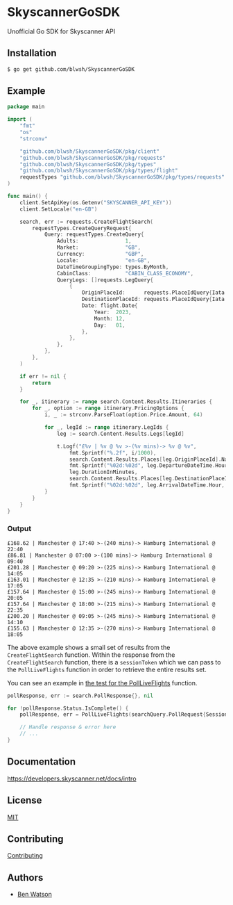 # SkyscannerGoSDK

Unofficial Go SDK for Skyscanner API

## Installation

```bash
$ go get github.com/blwsh/SkyscannerGoSDK
```

## Example

```go
package main

import (
    "fmt"
    "os"
    "strconv"

    "github.com/blwsh/SkyscannerGoSDK/pkg/client"
    "github.com/blwsh/SkyscannerGoSDK/pkg/requests"
    "github.com/blwsh/SkyscannerGoSDK/pkg/types"
    "github.com/blwsh/SkyscannerGoSDK/pkg/types/flight"
    requestTypes "github.com/blwsh/SkyscannerGoSDK/pkg/types/requests"
)

func main() {
    client.SetApiKey(os.Getenv("SKYSCANNER_API_KEY"))
    client.SetLocale("en-GB")

    search, err := requests.CreateFlightSearch(
        requestTypes.CreateQueryRequest{
            Query: requestTypes.CreateQuery{
                Adults:               1,
                Market:               "GB",
                Currency:             "GBP",
                Locale:               "en-GB",
                DateTimeGroupingType: types.ByMonth,
                CabinClass:           "CABIN_CLASS_ECONOMY",
                QueryLegs: []requests.LegQuery{
                    {
                        OriginPlaceId:      requests.PlaceIdQuery{Iata: "MAN"},
                        DestinationPlaceId: requests.PlaceIdQuery{Iata: "HAM"},
                        Date: flight.Date{
                            Year:  2023,
                            Month: 12,
                            Day:   01,
                        },
                    },
                },
            },
        },
    )

    if err != nil {
        return
    }

    for _, itinerary := range search.Content.Results.Itineraries {
        for _, option := range itinerary.PricingOptions {
            i, _ := strconv.ParseFloat(option.Price.Amount, 64)

            for _, legId := range itinerary.LegIds {
                leg := search.Content.Results.Legs[legId]

                t.Logf("£%v | %v @ %v >-(%v mins)-> %v @ %v",
                    fmt.Sprintf("%.2f", i/1000),
                    search.Content.Results.Places[leg.OriginPlaceId].Name,
                    fmt.Sprintf("%02d:%02d", leg.DepartureDateTime.Hour, leg.DepartureDateTime.Minute),
                    leg.DurationInMinutes,
                    search.Content.Results.Places[leg.DestinationPlaceId].Name,
                    fmt.Sprintf("%02d:%02d", leg.ArrivalDateTime.Hour, leg.ArrivalDateTime.Minute))
            }
        }
    }
}
```

### Output

```
£168.62 | Manchester @ 17:40 >-(240 mins)-> Hamburg International @ 22:40
£86.81 | Manchester @ 07:00 >-(100 mins)-> Hamburg International @ 09:40
£201.28 | Manchester @ 09:20 >-(225 mins)-> Hamburg International @ 14:05
£163.01 | Manchester @ 12:35 >-(210 mins)-> Hamburg International @ 17:05
£157.64 | Manchester @ 15:00 >-(245 mins)-> Hamburg International @ 20:05
£157.64 | Manchester @ 18:00 >-(215 mins)-> Hamburg International @ 22:35
£200.20 | Manchester @ 09:05 >-(245 mins)-> Hamburg International @ 14:10
£155.63 | Manchester @ 12:35 >-(270 mins)-> Hamburg International @ 18:05
```

The above example shows a small set of results from the `CreateFlightSearch` function.
Within the response from the `CreateFlightSearch` function, there is a `sessionToken` which we can pass to
the `PollLiveFlights` function in order to retrieve the entire results set.

You can see an example in [the test for the PollLiveFlights](pkg/requests/pollLiveFlights_test.go) function.

```go
pollResponse, err := search.PollResponse{}, nil

for !pollResponse.Status.IsComplete() {
	pollResponse, err = PollLiveFlights(searchQuery.PollRequest{SessionToken: createResponse.SessionToken})

	// Handle response & error here
	// ...
}
```


## Documentation

https://developers.skyscanner.net/docs/intro

## License

[MIT](LICENSE)

## Contributing

[Contributing](CONTRIBUTING.md)

## Authors

* [Ben Watson](https://github.com/blwsh)
